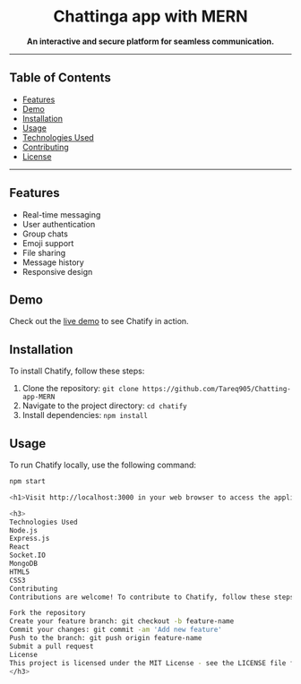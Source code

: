 <h1 align="center">Chattinga app with MERN</h1>


<p align="center">
  <strong>An interactive and secure platform for seamless communication.</strong>
</p>

---

## Table of Contents

- [Features](#features)
- [Demo](#demo)
- [Installation](#installation)
- [Usage](#usage)
- [Technologies Used](#technologies-used)
- [Contributing](#contributing)
- [License](#license)

---

## Features

- Real-time messaging
- User authentication
- Group chats
- Emoji support
- File sharing
- Message history
- Responsive design

## Demo

Check out the [live demo](https://your-website.com) to see Chatify in action.

## Installation

To install Chatify, follow these steps:

1. Clone the repository: `git clone https://github.com/Tareq905/Chatting-app-MERN`
2. Navigate to the project directory: `cd chatify`
3. Install dependencies: `npm install`

## Usage

To run Chatify locally, use the following command:

```bash
npm start

<h1>Visit http://localhost:3000 in your web browser to access the application.</h1>

<h3>
Technologies Used
Node.js
Express.js
React
Socket.IO
MongoDB
HTML5
CSS3
Contributing
Contributions are welcome! To contribute to Chatify, follow these steps:

Fork the repository
Create your feature branch: git checkout -b feature-name
Commit your changes: git commit -am 'Add new feature'
Push to the branch: git push origin feature-name
Submit a pull request
License
This project is licensed under the MIT License - see the LICENSE file for details.
</h3>
